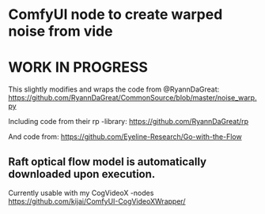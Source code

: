 # ComfyUI node to create warped noise from vide

# WORK IN PROGRESS

This slightly modifies and wraps the code from @RyannDaGreat: https://github.com/RyannDaGreat/CommonSource/blob/master/noise_warp.py

Including code from their rp -library: https://github.com/RyannDaGreat/rp

And code from: https://github.com/Eyeline-Research/Go-with-the-Flow

## Raft optical flow model is automatically downloaded upon execution.

Currently usable with my CogVideoX -nodes https://github.com/kijai/ComfyUI-CogVideoXWrapper/
